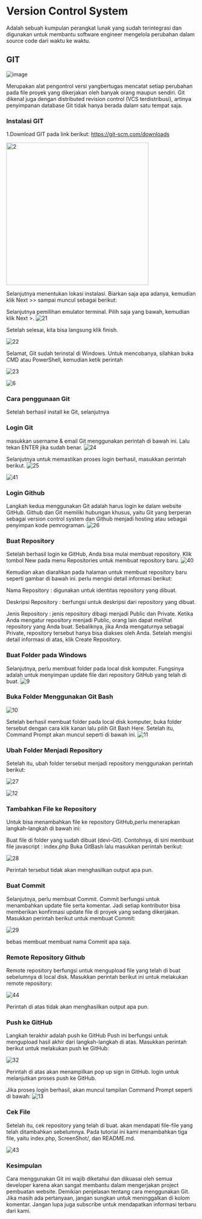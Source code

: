 # Version Control System
Adalah sebuah kumpulan perangkat lunak yang sudah terintegrasi dan digunakan untuk membantu software engineer mengelola perubahan dalam source code dari waktu ke waktu.

## GIT
![image](https://user-images.githubusercontent.com/92708806/138216394-3c7dbb0c-c5b4-4a1d-a7af-bb089865a823.png)
<p>Merupakan alat pengontrol versi yangbertugas mencatat setiap perubahan pada file proyek yang dikerjakan oleh banyak orang maupun sendiri. Git dikenal juga dengan distributed revision control (VCS terdistribusi), artinya penyimpanan database Git tidak hanya berada dalam satu tempat saja.
  
 ### Instalasi GIT
1.Download GIT pada link berikut:
https://git-scm.com/downloads
  
  <img width="377" alt="2" src="https://user-images.githubusercontent.com/92708806/138261617-34e82785-a49c-4cee-b296-4cb1c70f2bc1.PNG">
  
  
  
Selanjutnya menentukan lokasi instalasi. Biarkan saja apa adanya, kemudian klik Next >> sampai muncul sebagai berikut:
  
  Selanjutnya pemilihan emulator terminal. Pilih saja yang bawah, kemudian klik Next >.
  ![21](https://user-images.githubusercontent.com/92708806/138262820-dfb1e0ed-2f98-47db-bb71-4f82018ee05d.jpg)

  

Setelah selesai, kita bisa langsung klik finish.
  
  ![22](https://user-images.githubusercontent.com/92708806/138263067-2834c352-bce6-461b-b26c-f54a7aa21e7c.jpg)


Selamat, Git sudah terinstal di Windows. Untuk mencobanya, silahkan buka CMD atau PowerShell, kemudian ketik perintah
  
  ![23](https://user-images.githubusercontent.com/92708806/138263701-a955ee01-70a5-4ea5-b97f-38fbcd4aeb13.JPG)
  
  ![6](https://user-images.githubusercontent.com/92708806/138263820-0d895426-c7f4-455c-a3c6-eabe371d0404.jpg)
  
 
  
  ### Cara penggunaan Git
  Setelah berhasil install ke Git, selanjutnya
  
  ### Login Git
  masukkan username & email Git menggunakan perintah di bawah ini. Lalu tekan ENTER jika sudah benar.
  ![24](https://user-images.githubusercontent.com/92708806/138264634-c742b661-ca4e-45b3-81e1-e16b956edcc8.JPG)
  
  
  Selanjutnya untuk memastikan proses login berhasil, masukkan perintah berikut.
  ![25](https://user-images.githubusercontent.com/92708806/138265013-db43e6f9-410c-4b80-a141-5bdd0af5a646.JPG)

  
  ![41](https://user-images.githubusercontent.com/92915069/138274517-329c3a4e-38a0-4a44-9456-7d99fc79e9f3.JPG)


  
  ### Login Github
  Langkah kedua menggunakan Git adalah harus login ke dalam website GitHub. Github dan Git memiliki hubungan khusus, yaitu Git yang berperan sebagai version control system dan Github menjadi hosting atau sebagai penyimpan kode pemrograman.
  ![26](https://user-images.githubusercontent.com/92708806/138265408-66a75e06-9117-4849-bc5f-83e5b4391a5d.jpg)

  
  ### Buat Repository
  Setelah berhasil login ke GitHub, Anda bisa mulai membuat repository. Klik tombol New pada menu Repositories untuk membuat repository baru.
![40](https://user-images.githubusercontent.com/92915069/138274972-f57ae10e-e3a3-4d85-8c6a-23fda96d9edf.JPG)
  
  
  Kemudian akan diarahkan pada halaman untuk membuat repository baru seperti gambar di bawah ini. perlu mengisi detail informasi berikut:

Nama Repository : digunakan untuk identitas repository yang dibuat.
  
Deskripsi Repository : berfungsi untuk deskripsi dari repository yang dibuat.
  
Jenis Repository : jenis repository dibagi menjadi Public dan Private. Ketika Anda mengatur repository menjadi Public, orang lain dapat melihat repository yang Anda buat. Sebaliknya, jika Anda mengaturnya sebagai Private, repository tersebut hanya bisa diakses oleh Anda. Setelah mengisi detail informasi di atas,
klik Create Repository.
  ### Buat Folder pada Windows
  Selanjutnya, perlu membuat folder pada local disk komputer. Fungsinya adalah untuk menyimpan update file dari repository GitHub yang telah di buat.
  ![9](https://user-images.githubusercontent.com/92708806/138265951-8727b0d5-0806-445d-b1f1-6a335f6d4392.JPG)
  
  
  ### Buka Folder Menggunakan Git Bash
  ![10](https://user-images.githubusercontent.com/92708806/138266124-4bbcfef4-e727-4488-940c-340502dd1f4f.jpg)
  
  
  Setelah berhasil membuat folder pada local disk komputer, buka folder tersebut dengan cara klik kanan lalu pilih Git Bash Here. Setelah itu, Command Prompt akan muncul seperti di bawah ini.
  ![11](https://user-images.githubusercontent.com/92708806/138266451-b4063371-746a-47c9-8846-c30ea35e1690.JPG)

  
  ### Ubah Folder Menjadi Repository
Setelah itu, ubah folder tersebut menjadi repository menggunakan perintah berikut:
  
  ![27](https://user-images.githubusercontent.com/92708806/138266770-66313de3-d062-4b9b-8e72-a9197ba2ef9d.JPG)
  
  
  ![12](https://user-images.githubusercontent.com/92708806/138267011-5891ac94-713d-42a4-a911-f7e74f7812c5.JPG)
  
  
  ### Tambahkan File ke Repository
  Untuk bisa menambahkan file ke repository GitHub,perlu menerapkan langkah-langkah di bawah ini:

Buat file di folder yang sudah dibuat (devi-Git). Contohnya, di sini membuat file javascript : index.php Buka GitBash lalu masukkan perintah berikut:
  
  
![28](https://user-images.githubusercontent.com/92708806/138267463-c3437808-4a15-420b-b9d8-2b914daea466.JPG)
  
  Perintah tersebut tidak akan menghasilkan output apa pun.
  
  ### Buat Commit
  Selanjutnya, perlu membuat Commit. Commit berfungsi untuk menambahkan update file serta komentar. Jadi setiap kontributor bisa memberikan konfirmasi update file di proyek yang sedang dikerjakan. Masukkan perintah berikut untuk membuat Commit:
  
  ![29](https://user-images.githubusercontent.com/92708806/138267815-10fe4340-01be-41a6-ba6f-403fa5713d27.JPG)

  
  bebas membuat membuat nama Commit apa saja.
  
  ### Remote Repository Github
  
  Remote repository berfungsi untuk mengupload file yang telah di buat sebelumnya di local disk. Masukkan perintah berikut ini untuk melakukan remote repository:
  
![44](https://user-images.githubusercontent.com/92915069/138276932-b7863998-bb2b-458f-bccf-8e8942fb6685.JPG)

  
  Perintah di atas tidak akan menghasilkan output apa pun.
  
  ### Push ke GitHub
  Langkah terakhir adalah push ke GitHub Push ini berfungsi untuk mengupload hasil akhir dari langkah-langkah di atas. Masukkan perintah berikut untuk melakukan push ke GitHub:
  
  ![32](https://user-images.githubusercontent.com/92708806/138269660-6fe5852a-655f-40ce-8018-4846f722af85.JPG)
  
  
  
  Perintah di atas akan menampilkan pop up sign in GitHub.
login untuk melanjutkan proses push ke GitHub.

Jika proses login berhasil, akan muncul tampilan Command Prompt seperti di bawah:
![13](https://user-images.githubusercontent.com/92708806/138269836-3e4bd3f1-6251-4dac-9367-531a93b1a2e4.JPG)
  
  
  ### Cek File
  Setelah itu, cek repository yang telah di buat. akan mendapati file-file yang telah ditambahkan sebelumnya. Pada tutorial ini kami menambahkan tiga file, yaitu index.php, ScreenShot/, dan README.md.

![43](https://user-images.githubusercontent.com/92915069/138276224-ae883d4f-c28b-412e-b03d-8547555aaefb.JPG)


  
  ### Kesimpulan
  
  Cara menggunakan Git ini wajib diketahui dan dikuasai oleh semua developer karena akan sangat membantu dalam mengerjakan project pembuatan website. Demikian penjelasan tentang cara menggunakan Git. Jika masih ada pertanyaan, jangan sungkan untuk meninggalkan di kolom komentar. Jangan lupa juga subscribe untuk mendapatkan informasi terbaru dari kami.
